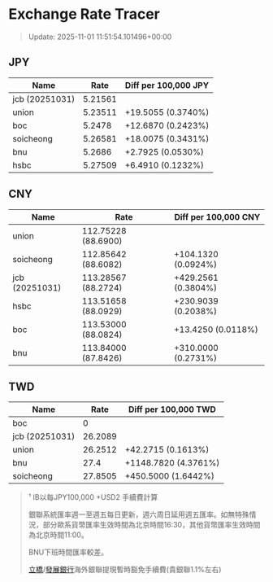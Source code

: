 # Exchange Rate Tracer

> Update: 2025-11-01 11:51:54.101496+00:00

## JPY

| Name           |    Rate | Diff per 100,000 JPY   |
|----------------|---------|------------------------|
| jcb (20251031) | 5.21561 |                        |
| union          | 5.23511 | +19.5055 (0.3740%)     |
| boc            | 5.2478  | +12.6870 (0.2423%)     |
| soicheong      | 5.26581 | +18.0075 (0.3431%)     |
| bnu            | 5.2686  | +2.7925 (0.0530%)      |
| hsbc           | 5.27509 | +6.4910 (0.1232%)      |

## CNY

| Name           | Rate                | Diff per 100,000 CNY   |
|----------------|---------------------|------------------------|
| union          | 112.75228	(88.6900) |                        |
| soicheong      | 112.85642	(88.6082) | +104.1320 (0.0924%)    |
| jcb (20251031) | 113.28567	(88.2724) | +429.2561 (0.3804%)    |
| hsbc           | 113.51658	(88.0929) | +230.9039 (0.2038%)    |
| boc            | 113.53000	(88.0824) | +13.4250 (0.0118%)     |
| bnu            | 113.84000	(87.8426) | +310.0000 (0.2731%)    |

## TWD

| Name           |    Rate | Diff per 100,000 TWD   |
|----------------|---------|------------------------|
| boc            |  0      |                        |
| jcb (20251031) | 26.2089 |                        |
| union          | 26.2512 | +42.2715 (0.1613%)     |
| bnu            | 27.4    | +1148.7820 (4.3761%)   |
| soicheong      | 27.8505 | +450.5000 (1.6442%)    |


> ¹ IB以每JPY100,000 +USD2 手續費計算
>
> 銀聯系統匯率週一至週五每日更新，週六周日延用週五匯率。如無特殊情況，部分歐系貨幣匯率生效時間為北京時間16:30，其他貨幣匯率生效時間為北京時間11:00。
>
> BNU下班時間匯率較差。
>
> [立橋](https://www.wlbank.com.mo/uploads/ueditor/file/20181211/1544536513900230.pdf)/[發展銀行](https://www.mdb.com.mo/Service_Charges_20230728.pdf)海外銀聯提現暫時豁免手續費(貴銀聯1.1%左右)

